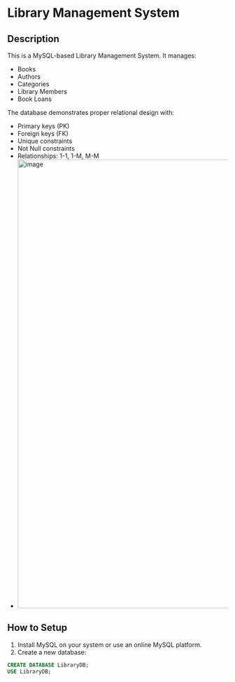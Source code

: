 # Library Management System

## Description
This is a MySQL-based Library Management System. It manages:

- Books
- Authors
- Categories
- Library Members
- Book Loans  

The database demonstrates proper relational design with:

- Primary keys (PK)
- Foreign keys (FK)
- Unique constraints
- Not Null constraints
- Relationships: 1-1, 1-M, M-M
- <img width="1536" height="1024" alt="image" src="https://github.com/user-attachments/assets/f1564589-8bcf-47f8-9fbf-99cfa646c54a" />


## How to Setup
1. Install MySQL on your system or use an online MySQL platform.
2. Create a new database:
```sql
CREATE DATABASE LibraryDB;
USE LibraryDB;
